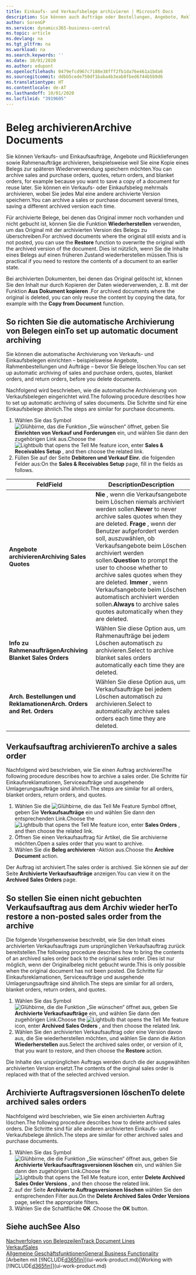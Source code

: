 ```yaml
---
title: Einkaufs- und Verkaufsbelege archivieren | Microsoft Docs
description: Sie können auch Aufträge oder Bestellungen, Angebote, Reklamationen und Rahmenaufträge archivieren, und Sie können den archivierten Beleg verwenden, um den Beleg neu zu erstellen, dass er aus archiviert wurde.
author: SorenGP
ms.service: dynamics365-business-central
ms.topic: article
ms.devlang: na
ms.tgt_pltfrm: na
ms.workload: na
ms.search.keywords: ''
ms.date: 10/01/2020
ms.author: edupont
ms.openlocfilehash: 0479efcd967c7188e38fff2fb1da76e461a1bda6
ms.sourcegitcommit: ddbb5cede750df1baba4b3eab8fbed6744b5b9d6
ms.translationtype: HT
ms.contentlocale: de-AT
ms.lasthandoff: 10/01/2020
ms.locfileid: "3919605"
---
```

# <a name="archive-documents"></a><span data-ttu-id="b9e67-103">Beleg archivieren</span><span class="sxs-lookup"><span data-stu-id="b9e67-103">Archive Documents</span></span>
<span data-ttu-id="b9e67-104">Sie können Verkaufs- und Einkaufsaufträge, Angebote und Rücklieferungen sowie Rahmenaufträge archivieren, beispielsweise weil Sie eine Kopie eines Belegs zur späteren Wiederverwendung speichern möchten.</span><span class="sxs-lookup"><span data-stu-id="b9e67-104">You can archive sales and purchase orders, quotes, return orders, and blanket orders, for example because you want to save a copy of a document for reuse later.</span></span> <span data-ttu-id="b9e67-105">Sie können ein Verkaufs- oder Einkaufsbeleg mehrmals archivieren, wobei Sie jedes Mal eine andere archivierte Version speichern.</span><span class="sxs-lookup"><span data-stu-id="b9e67-105">You can archive a sales or purchase document several times, saving a different archived version each time.</span></span>

<span data-ttu-id="b9e67-106">Für archivierte Belege, bei denen das Original immer noch vorhanden und nicht gebucht ist, können Sie die Funktion **Wiederherstellen** verwenden, um das Original mit der archivierten Version des Belegs zu überschreiben.</span><span class="sxs-lookup"><span data-stu-id="b9e67-106">For archived documents where the original still exists and is not posted, you can use the **Restore** function to overwrite the original with the archived version of the document.</span></span> <span data-ttu-id="b9e67-107">Dies ist nützlich, wenn Sie die Inhalte eines Belegs auf einen früheren Zustand wiederherstellen müssen.</span><span class="sxs-lookup"><span data-stu-id="b9e67-107">This is practical if you need to restore the contents of a document to an earlier state.</span></span>

<span data-ttu-id="b9e67-108">Bei archivierten Dokumenten, bei denen das Original gelöscht ist, können Sie den Inhalt nur durch Kopieren der Daten wiederverwenden, z. B. mit der Funktion **Aus Dokument kopieren** .</span><span class="sxs-lookup"><span data-stu-id="b9e67-108">For archived documents where the original is deleted, you can only reuse the content by copying the data, for example with the **Copy from Document** function.</span></span>   

## <a name="to-set-up-automatic-document-archiving"></a><span data-ttu-id="b9e67-109">So richten Sie die automatische Archivierung von Belegen ein</span><span class="sxs-lookup"><span data-stu-id="b9e67-109">To set up automatic document archiving</span></span>  
<span data-ttu-id="b9e67-110">Sie können die automatische Archivierung von Verkaufs- und Einkaufsbelegen einrichten – beispielsweise Angebote, Rahmenbestellungen und Aufträge – bevor Sie Belege löschen.</span><span class="sxs-lookup"><span data-stu-id="b9e67-110">You can set up automatic archiving of sales and purchase orders, quotes, blanket orders, and return orders, before you delete documents.</span></span>

<span data-ttu-id="b9e67-111">Nachfolgend wird beschrieben, wie die automatische Archivierung von Verkaufsbelegen eingerichtet wird.</span><span class="sxs-lookup"><span data-stu-id="b9e67-111">The following procedure describes how to set up automatic archiving of sales documents.</span></span> <span data-ttu-id="b9e67-112">Die Schritte sind für eine Einkaufsbelege ähnlich.</span><span class="sxs-lookup"><span data-stu-id="b9e67-112">The steps are similar for purchase documents.</span></span>
1.  <span data-ttu-id="b9e67-113">Wählen Sie das Symbol ![Glühbirne, das die Funktion „Sie wünschen“ öffnet](media/ui-search/search_small.png "Tell Me-Funktion"), geben Sie **Einrichten von Verkauf und Forderungen** ein, und wählen Sie dann den zugehörigen Link aus.</span><span class="sxs-lookup"><span data-stu-id="b9e67-113">Choose the ![Lightbulb that opens the Tell Me feature](media/ui-search/search_small.png "Tell me what you want to do") icon, enter **Sales & Receivables Setup** , and then choose the related link.</span></span>
2. <span data-ttu-id="b9e67-114">Füllen Sie auf der Seite **Debitoren und Verkauf Einr.** die folgenden Felder aus:</span><span class="sxs-lookup"><span data-stu-id="b9e67-114">On the **Sales & Receivables Setup** page, fill in the fields as follows.</span></span>

|<span data-ttu-id="b9e67-115">Feld</span><span class="sxs-lookup"><span data-stu-id="b9e67-115">Field</span></span>|<span data-ttu-id="b9e67-116">Description</span><span class="sxs-lookup"><span data-stu-id="b9e67-116">Description</span></span>|
|-----|-----------|
|<span data-ttu-id="b9e67-117">**Angebote archivieren**</span><span class="sxs-lookup"><span data-stu-id="b9e67-117">**Archiving Sales Quotes**</span></span>|<span data-ttu-id="b9e67-118">**Nie** , wenn die Verkaufsangebote beim Löschen niemals archiviert werden sollen.</span><span class="sxs-lookup"><span data-stu-id="b9e67-118">**Never** to never archive sales quotes when they are deleted.</span></span> <span data-ttu-id="b9e67-119">**Frage** , wenn der Benutzer aufgefordert werden soll, auszuwählen, ob Verkaufsangebote beim Löschen archiviert werden sollen.</span><span class="sxs-lookup"><span data-stu-id="b9e67-119">**Question** to prompt the user to choose whether to archive sales quotes when they are deleted.</span></span> <span data-ttu-id="b9e67-120">**Immer** , wenn Verkaufsangebote beim Löschen automatisch archiviert werden sollen.</span><span class="sxs-lookup"><span data-stu-id="b9e67-120">**Always** to archive sales quotes automatically when they are deleted.</span></span>|
|<span data-ttu-id="b9e67-121">**Info zu Rahmenaufträgen**</span><span class="sxs-lookup"><span data-stu-id="b9e67-121">**Archiving Blanket Sales Orders**</span></span>|<span data-ttu-id="b9e67-122">Wählen Sie diese Option aus, um Rahmenaufträge bei jedem Löschen automatisch zu archivieren.</span><span class="sxs-lookup"><span data-stu-id="b9e67-122">Select to archive blanket sales orders automatically each time they are deleted.</span></span>|
|<span data-ttu-id="b9e67-123">**Arch. Bestellungen und Reklamationen**</span><span class="sxs-lookup"><span data-stu-id="b9e67-123">**Arch. Orders and Ret. Orders**</span></span>|<span data-ttu-id="b9e67-124">Wählen Sie diese Option aus, um Verkaufsaufträge bei jedem Löschen automatisch zu archivieren.</span><span class="sxs-lookup"><span data-stu-id="b9e67-124">Select to automatically archive sales orders each time they are deleted.</span></span>|

## <a name="to-archive-a-sales-order"></a><span data-ttu-id="b9e67-125">Verkaufsauftrag archivieren</span><span class="sxs-lookup"><span data-stu-id="b9e67-125">To archive a sales order</span></span>
<span data-ttu-id="b9e67-126">Nachfolgend wird beschrieben, wie Sie einen Auftrag archivieren</span><span class="sxs-lookup"><span data-stu-id="b9e67-126">The following procedure describes how to archive a sales order.</span></span> <span data-ttu-id="b9e67-127">Die Schritte für Einkaufsreklamationen, Serviceaufträge und ausgehende Umlagerungsaufträge sind ähnlich.</span><span class="sxs-lookup"><span data-stu-id="b9e67-127">The steps are similar for all orders, blanket orders, return orders, and quotes.</span></span>

1.  <span data-ttu-id="b9e67-128">Wählen Sie die ![Glühbirne, die das Tell Me Feature](media/ui-search/search_small.png "Tell Me-Funktion") Symbol öffnet, geben Sie **Verkaufsaufträge** ein und wählen Sie dann den entsprechenden Link.</span><span class="sxs-lookup"><span data-stu-id="b9e67-128">Choose the ![Lightbulb that opens the Tell Me feature](media/ui-search/search_small.png "Tell me what you want to do") icon, enter **Sales Orders** , and then choose the related link.</span></span>  
2.  <span data-ttu-id="b9e67-129">Öffnen Sie einen Verkaufsauftrag für Artikel, die Sie archivierne möchten.</span><span class="sxs-lookup"><span data-stu-id="b9e67-129">Open a sales order that you want to archive.</span></span>  
3.  <span data-ttu-id="b9e67-130">Wählen Sie die **Beleg archivieren** -Aktion aus.</span><span class="sxs-lookup"><span data-stu-id="b9e67-130">Choose the **Archive Document** action.</span></span>

<span data-ttu-id="b9e67-131">Der Auftrag ist archiviert.</span><span class="sxs-lookup"><span data-stu-id="b9e67-131">The sales order is archived.</span></span> <span data-ttu-id="b9e67-132">Sie können sie auf der Seite **Archivierte Verkaufsaufträge** anzeigen.</span><span class="sxs-lookup"><span data-stu-id="b9e67-132">You can view it on the **Archived Sales Orders** page.</span></span>

## <a name="to-restore-a-non-posted-sales-order-from-the-archive"></a><span data-ttu-id="b9e67-133">So stellen Sie einen nicht gebuchten Verkaufsauftrag aus dem Archiv wieder her</span><span class="sxs-lookup"><span data-stu-id="b9e67-133">To restore a non-posted sales order from the archive</span></span>
<span data-ttu-id="b9e67-134">Die folgende Vorgehensweise beschreibt, wie Sie den Inhalt eines archivierten Verkaufsauftrags zum ursprünglichen Verkaufsauftrag zurück bereitstellen.</span><span class="sxs-lookup"><span data-stu-id="b9e67-134">The following procedure describes how to bring the contents of an archived sales order back to the original sales order.</span></span> <span data-ttu-id="b9e67-135">Dies ist nur möglich, wenn der Originalbeleg nicht gebucht wurde.</span><span class="sxs-lookup"><span data-stu-id="b9e67-135">This is only possible when the original document has not been posted.</span></span> <span data-ttu-id="b9e67-136">Die Schritte für Einkaufsreklamationen, Serviceaufträge und ausgehende Umlagerungsaufträge sind ähnlich.</span><span class="sxs-lookup"><span data-stu-id="b9e67-136">The steps are similar for all orders, blanket orders, return orders, and quotes.</span></span>

1. <span data-ttu-id="b9e67-137">Wählen Sie das Symbol ![Glühbirne, die die Funktion „Sie wünschen“ öffnet](media/ui-search/search_small.png "Tell Me-Funktion") aus, geben Sie **Archivierte Verkaufsaufträge** ein, und wählen Sie dann den zugehörigen Link.</span><span class="sxs-lookup"><span data-stu-id="b9e67-137">Choose the ![Lightbulb that opens the Tell Me feature](media/ui-search/search_small.png "Tell me what you want to do") icon, enter **Archived Sales Orders** , and then choose the related link.</span></span>
2. <span data-ttu-id="b9e67-138">Wählen Sie den archivierten Verkaufsauftrag oder eine Version davon aus, die Sie wiederherstellen möchten, und wählen Sie dann die Aktion **Wiederherstellen** aus.</span><span class="sxs-lookup"><span data-stu-id="b9e67-138">Select the archived sales order, or version of it, that you want to restore, and then choose the **Restore** action.</span></span>  

<span data-ttu-id="b9e67-139">Die Inhalte des ursprünglichen Auftrags werden durch die der ausgewählten archivierten Version ersetzt.</span><span class="sxs-lookup"><span data-stu-id="b9e67-139">The contents of the original sales order is replaced with that of the selected archived version.</span></span>

## <a name="to-delete-archived-sales-orders"></a><span data-ttu-id="b9e67-140">Archivierte Auftragsversionen löschen</span><span class="sxs-lookup"><span data-stu-id="b9e67-140">To delete archived sales orders</span></span>
<span data-ttu-id="b9e67-141">Nachfolgend wird beschrieben, wie Sie einen archivierten Auftrag löschen.</span><span class="sxs-lookup"><span data-stu-id="b9e67-141">The following procedure describes how to delete archived sales orders.</span></span> <span data-ttu-id="b9e67-142">Die Schritte sind für alle anderen archivierten Einkaufs- und Verkaufsbelege ähnlich.</span><span class="sxs-lookup"><span data-stu-id="b9e67-142">The steps are similar for other archived sales and purchase documents.</span></span>

1.  <span data-ttu-id="b9e67-143">Wählen Sie das Symbol ![Glühbirne, die die Funktion „Sie wünschen“ öffnet](media/ui-search/search_small.png "Tell Me-Funktion") aus, geben Sie **Archivierte Verkaufsauftragsversionen löschen** ein, und wählen Sie dann den zugehörigen Link.</span><span class="sxs-lookup"><span data-stu-id="b9e67-143">Choose the ![Lightbulb that opens the Tell Me feature](media/ui-search/search_small.png "Tell me what you want to do") icon, enter **Delete Archived Sales Order Versions** , and then choose the related link.</span></span>  
2.  <span data-ttu-id="b9e67-144">auf der Seite **Archivierte Auftragsversionen löschen** wählen Sie den entsprechenden Filter aus.</span><span class="sxs-lookup"><span data-stu-id="b9e67-144">On the **Delete Archived Sales Order Versions** page, select the appropriate filters.</span></span>  
3.  <span data-ttu-id="b9e67-145">Wählen Sie die Schaltfläche **OK** .</span><span class="sxs-lookup"><span data-stu-id="b9e67-145">Choose the **OK** button.</span></span>

## <a name="see-also"></a><span data-ttu-id="b9e67-146">Siehe auch</span><span class="sxs-lookup"><span data-stu-id="b9e67-146">See Also</span></span>
[<span data-ttu-id="b9e67-147">Nachverfolgen von Belegzeilen</span><span class="sxs-lookup"><span data-stu-id="b9e67-147">Track Document Lines</span></span>](across-how-to-track-document-lines.md)  
[<span data-ttu-id="b9e67-148">Verkauf</span><span class="sxs-lookup"><span data-stu-id="b9e67-148">Sales</span></span>](sales-manage-sales.md)  
[<span data-ttu-id="b9e67-149">Allgemeine Geschäftsfunktionen</span><span class="sxs-lookup"><span data-stu-id="b9e67-149">General Business Functionality</span></span>](ui-across-business-areas.md)  
<span data-ttu-id="b9e67-150">[Arbeiten mit [!INCLUDE[d365fin](includes/d365fin_md.md)]](ui-work-product.md)</span><span class="sxs-lookup"><span data-stu-id="b9e67-150">[Working with [!INCLUDE[d365fin](includes/d365fin_md.md)]](ui-work-product.md)</span></span>

